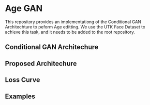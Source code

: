 # Age GAN

This repository provides an implementationg of the Conditional GAN Architechture to peform Age editting. We use the UTK Face Dataset to achieve this task, and it needs to be added to the root repository.

## Conditional GAN Architechure

## Proposed Architechure

## Loss Curve

## Examples
